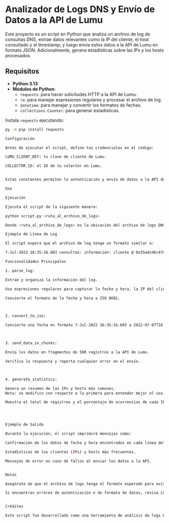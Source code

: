 # Analizador de Logs DNS y Envío de Datos a la API de Lumu

Este proyecto es un script en Python que analiza un archivo de log de consultas DNS, extrae datos relevantes como la IP del cliente, el host consultado y el timestamp, y luego envía estos datos a la API de Lumu en formato JSON. Adicionalmente, genera estadísticas sobre las IPs y los hosts procesados.

## Requisitos

- **Python 3.13**
- **Módulos de Python**:
  - `requests`: para hacer solicitudes HTTP a la API de Lumu.
  - `re`: para manejar expresiones regulares y procesar el archivo de log.
  - `datetime`: para manejar y convertir los formatos de fechas.
  - `collections.Counter`: para generar estadísticas.

Instala `requests` ejecutando:

```bash
py -m pip install requests

Configuración

Antes de ejecutar el script, define tus credenciales en el código:

LUMU_CLIENT_KEY: tu clave de cliente de Lumu.

COLLECTOR_ID: el ID de tu colector en Lumu.


Estas constantes permiten la autenticación y envío de datos a la API de Lumu.

Uso

Ejecución

Ejecuta el script de la siguiente manera:

python script.py <ruta_al_archivo_de_logs>

Donde <ruta_al_archivo_de_logs> es la ubicación del archivo de logs DNS que deseas analizar.

Ejemplo de Línea de Log

El script espera que el archivo de log tenga un formato similar a:

7-Jul-2022 16:35:16.603 consultas: información: cliente @ 0x55adcd6c47e0 190.242.62.142#23840 (asm-api-prod-geo-am-skype.trafficmanager.net): consulta: asm-api-prod-geo-am-skype.trafficmanager.net EN A +E(0)DC (172.20.101.44)

Funcionalidades Principales

1. parse_log:

Extrae y organiza la información del log.

Usa expresiones regulares para capturar la fecha y hora, la IP del cliente y el host consultado.

Convierte el formato de la fecha y hora a ISO 8601.



2. convert_to_iso:

Convierte una fecha en formato 7-Jul-2022 16:35:16.603 a 2022-07-07T16:35:16.603Z (ISO 8601).



3. send_data_in_chunks:

Envía los datos en fragmentos de 500 registros a la API de Lumu.

Verifica la respuesta y reporta cualquier error en el envío.



4. generate_statistics:

Genera un resumen de las IPs y hosts más comunes.
Nota: se modifico con respecto a la primera para entender mejor el uso del metodo counters de la libreria collections, usando for y sorted para llevar acabo el conteo y la organizacion de las IPS y los host más comunes.

Muestra el total de registros y el porcentaje de ocurrencias de cada IP y host.




Ejemplo de Salida

Durante la ejecución, el script imprimirá mensajes como:

Confirmación de los datos de fecha y hora encontrados en cada línea del log.

Estadísticas de los clientes (IPs) y hosts más frecuentes.

Mensajes de error en caso de fallos al enviar los datos a la API.


Notas

Asegúrate de que el archivo de logs tenga el formato esperado para evitar problemas al analizar la información.

Si encuentras errores de autenticación o de formato de datos, revisa LUMU_CLIENT_KEY, COLLECTOR_ID y el formato de fechas en el log.


Créditos

Este script fue desarrollado como una herramienta de análisis de logs DNS y de envío de datos a la API de Lumu.
